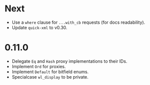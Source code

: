 # Next

- Use a `where` clause for `...with_cb` requests (for docs readability).
- Update `quick-xml` to v0.30.

# 0.11.0

- Delegate `Eq` and `Hash` proxy implementations to their IDs.
- Implement `Ord` for proxies.
- Implement `Default` for bitfield enums.
- Specialcase `wl_display` to be private.
